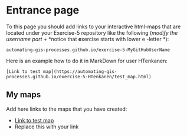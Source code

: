 # Entrance page

To this page you should add links to your interactive html-maps that are located under your Exercise-5 repository like the following (*modify the username part* + *notice that **e**xercise starts with lower e -letter *):

 `automating-gis-processes.github.io/exercise-5-MyGitHubUserName`

Here is an example how to do it in MarkDown for user HTenkanen:

```
[Link to test map](https://automating-gis-processes.github.io/exercise-5-HTenkanen/test_map.html)
```

## My maps

Add here links to the maps that you have created:

 - [Link to test map](https://automating-gis-processes.github.io/exercise-5-HTenkanen/test_map.html)
 - Replace this with your link


